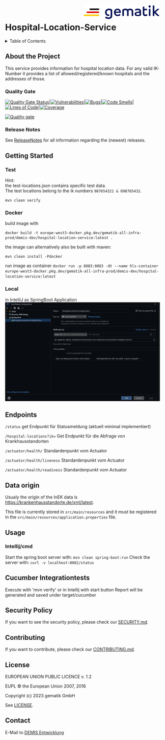 <img align="right" width="250" height="47" src="../media/Gematik_Logo_Flag.png"/> <br/>

# Hospital-Location-Service

<details>
  <summary>Table of Contents</summary>
  <ol>
    <li>
      <a href="#about-the-project">About The Project</a>
       <ul>
        <li><a href="#quality-gate">Quality Gate</a></li>
        <li><a href="#release-notes">Release Notes</a></li>
      </ul>
	</li>
    <li>
      <a href="#getting-started">Getting Started</a>
      <ul>
        <li><a href="#test">Test</a></li>
        <li><a href="#docker">Docker</a></li>
        <li><a href="#local">Local</a></li>
      </ul>
    </li>
    <li><a href="#endpoints">Endpoints</a></li>
    <li><a href="#data-origin">Data origin</a></li>
    <li><a href="#usage">Usage</a></li>
    <li><a href="#cucumber-integrationtests">Cucumber Integrationtests</a></li>
    <li><a href="#security-policy">Security Policy</a></li>
    <li><a href="#contributing">Contributing</a></li>
    <li><a href="#license">License</a></li>
    <li><a href="#contact">Contact</a></li>
  </ol>
</details>

## About the Project

This service provides information for hospital location data. For any valid IK-Number it provides a list of allowed/registered/known hospitals and the addresses of those.

### Quality Gate
[![Quality Gate Status](https://sonar.prod.ccs.gematik.solutions/api/project_badges/measure?project=de.gematik.demis%3Ahospital-location-service&metric=alert_status&token=a0e957b0913694adb1395cafd1a1183f561e8eb5)](https://sonar.prod.ccs.gematik.solutions/dashboard?id=de.gematik.demis%3Ahospital-location-service)|[![Vulnerabilities](https://sonar.prod.ccs.gematik.solutions/api/project_badges/measure?project=de.gematik.demis%3Ahospital-location-service&metric=vulnerabilities&token=a0e957b0913694adb1395cafd1a1183f561e8eb5)](https://sonar.prod.ccs.gematik.solutions/dashboard?id=de.gematik.demis%3Ahospital-location-service)|[![Bugs](https://sonar.prod.ccs.gematik.solutions/api/project_badges/measure?project=de.gematik.demis%3Ahospital-location-service&metric=bugs&token=a0e957b0913694adb1395cafd1a1183f561e8eb5)](https://sonar.prod.ccs.gematik.solutions/dashboard?id=de.gematik.demis%3Ahospital-location-service)|[![Code Smells](https://sonar.prod.ccs.gematik.solutions/api/project_badges/measure?project=de.gematik.demis%3Ahospital-location-service&metric=code_smells&token=a0e957b0913694adb1395cafd1a1183f561e8eb5)](https://sonar.prod.ccs.gematik.solutions/dashboard?id=de.gematik.demis%3Ahospital-location-service)|[![Lines of Code](https://sonar.prod.ccs.gematik.solutions/api/project_badges/measure?project=de.gematik.demis%3Ahospital-location-service&metric=ncloc&token=a0e957b0913694adb1395cafd1a1183f561e8eb5)](https://sonar.prod.ccs.gematik.solutions/dashboard?id=de.gematik.demis%3Ahospital-location-service)|[![Coverage](https://sonar.prod.ccs.gematik.solutions/api/project_badges/measure?project=de.gematik.demis%3Ahospital-location-service&metric=coverage&token=a0e957b0913694adb1395cafd1a1183f561e8eb5)](https://sonar.prod.ccs.gematik.solutions/dashboard?id=de.gematik.demis%3Ahospital-location-service)

[![Quality gate](https://sonar.prod.ccs.gematik.solutions/api/project_badges/quality_gate?project=de.gematik.demis%3Ahospital-location-service&token=a0e957b0913694adb1395cafd1a1183f561e8eb5)](https://sonar.prod.ccs.gematik.solutions/dashboard?id=de.gematik.demis%3Ahospital-location-service)

### Release Notes

See [ReleaseNotes](../ReleaseNotes.md) for all information regarding the (newest) releases.


## Getting Started

### Test
Hint:  
the test-locations.json contains specific test data.  
The test locations belong to the ik numbers `987654321 & 098765432`.  
```
mvn clean verify
```

### Docker

build image with

```docker 
docker build -t europe-west3-docker.pkg.dev/gematik-all-infra-prod/demis-dev/hospital-location-service:latest .
```
the image can alternatively also be built with maven:
```docker
mvn clean install -Pdocker
```

run image as container `docker run -p 8083:8083 -dt --name hls-container europe-west3-docker.pkg.dev/gematik-all-infra-prod/demis-dev/hospital-location-service:latest`

### Local
in IntelliJ as SpringBoot Application
![image](../media/SpringBootApplicationHLS.png)

## Endpoints

`/status` get Endpunkt für Statusmeldung (aktuell minimal implementiert)

`/hospital-locations?ik=` Get Endpunkt für die Abfrage von Krankhausstandorten

`/actuator/health/` Standardenpunkt vom Actuator

`/actuator/health/liveness` Standardenpunkt vom Actuator

`/actuator/health/readiness` Standardenpunkt vom Actuator


## Data origin

Usualy the origin of the InEK data is <https://krankenhausstandorte.de/xml/latest>.

This file is currently stored in `src/main/resources` and it must be registered in the `src/main/resources/application.properties` file.

## Usage

### Intellij/cmd

Start the spring boot server with: `mvn clean spring-boot:run`
Check the server with: `curl -v localhost:8082/status`

## Cucumber Integrationtests
Execute with 'mvn verify' or in Intellij with start button
Report will be generated and saved under target/cucumber

## Security Policy

If you want to see the security policy, please check our [SECURITY.md](SECURITY.md).

## Contributing

If you want to contribute, please check our [CONTRIBUTING.md](CONTRIBUTING.md).

## License

EUROPEAN UNION PUBLIC LICENCE v. 1.2

EUPL © the European Union 2007, 2016

Copyright (c) 2023 gematik GmbH

See [LICENSE](../LICENSE.md).

## Contact

E-Mail to [DEMIS Entwicklung](mailto:demis-entwicklung@gematik.de?subject=[GitHub]%20Validation-Service)

